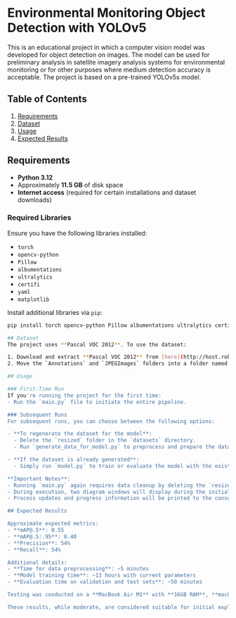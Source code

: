 # Environmental Monitoring Object Detection with YOLOv5

This is an educational project in which a computer vision model was developed for object detection on images. The model can be used for preliminary analysis in satellite imagery analysis systems for environmental monitoring or for other purposes where medium detection accuracy is acceptable. The project is based on a pre-trained YOLOv5s model.

## Table of Contents
1. [Requirements](#requirements)
2. [Dataset](#dataset)
3. [Usage](#usage)
4. [Expected Results](#expected-results)

## Requirements
- **Python 3.12**
- Approximately **11.5 GB** of disk space
- **Internet access** (required for certain installations and dataset downloads)

### Required Libraries
Ensure you have the following libraries installed:

- `torch`
- `opencv-python`
- `Pillow`
- `albumentations`
- `ultralytics`
- `certifi`
- `yaml`
- `matplotlib`

Install additional libraries via `pip`:
```bash
pip install torch opencv-python Pillow albumentations ultralytics certifi pyyaml matplotlib

## Dataset
The project uses **Pascal VOC 2012**. To use the dataset:

1. Download and extract **Pascal VOC 2012** from [here](http://host.robots.ox.ac.uk/pascal/VOC/).
2. Move the `Annotations` and `JPEGImages` folders into a folder named `datasets` created at the root of the project.

## Usage

### First-Time Run
If you're running the project for the first time:
- Run the `main.py` file to initiate the entire pipeline.

### Subsequent Runs
For subsequent runs, you can choose between the following options:

- **To regenerate the dataset for the model**: 
  - Delete the `resized` folder in the `datasets` directory.
  - Run `generate_data_for_model.py` to preprocess and prepare the dataset again.

- **If the dataset is already generated**:
  - Simply run `model.py` to train or evaluate the model with the existing data.

**Important Notes**:
- Running `main.py` again requires data cleanup by deleting the `resized` folder.
- During execution, two diagram windows will display during the initial data preprocessing phase (approximately the first 5 minutes).
- Process updates and progress information will be printed to the console throughout the execution.

## Expected Results

Approximate expected metrics:
- **mAP@.5**: 0.55
- **mAP@.5:.95**: 0.40
- **Precision**: 54%
- **Recall**: 54%

Additional details:
- **Time for data preprocessing**: ~5 minutes
- **Model training time**: ~13 hours with current parameters
- **Evaluation time on validation and test sets**: ~50 minutes

Testing was conducted on a **MacBook Air M1** with **16GB RAM**, **macOS 15.1**, and **8 cores**.

These results, while moderate, are considered suitable for initial exploration. For more demanding applications, additional training with more data and potentially a more complex model (like YOLOv5m or YOLOv5l) would be recommended.
